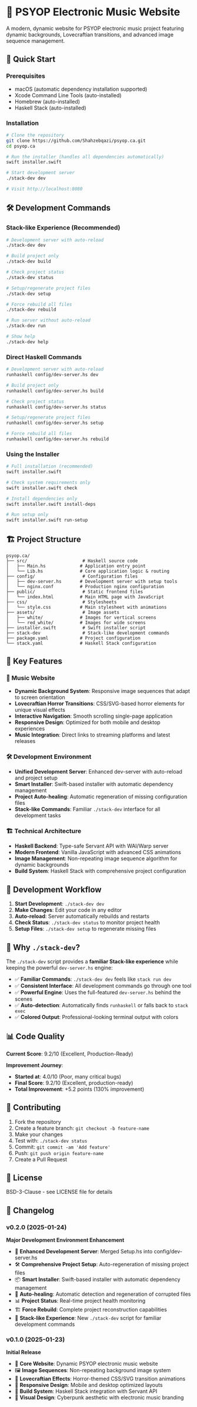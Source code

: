 # 🎵 PSYOP Electronic Music Website

A modern, dynamic website for PSYOP electronic music project featuring dynamic backgrounds, Lovecraftian transitions, and advanced image sequence management.

## 🚀 Quick Start

### Prerequisites
- macOS (automatic dependency installation supported)
- Xcode Command Line Tools (auto-installed)
- Homebrew (auto-installed)
- Haskell Stack (auto-installed)

### Installation

```bash
# Clone the repository
git clone https://github.com/Shahzebqazi/psyop.ca.git
cd psyop.ca

# Run the installer (handles all dependencies automatically)
swift installer.swift

# Start development server
./stack-dev dev

# Visit http://localhost:8080
```

## 🛠️ Development Commands

### **Stack-like Experience (Recommended)**
```bash
# Development server with auto-reload
./stack-dev dev

# Build project only  
./stack-dev build

# Check project status
./stack-dev status

# Setup/regenerate project files
./stack-dev setup

# Force rebuild all files
./stack-dev rebuild

# Run server without auto-reload
./stack-dev run

# Show help
./stack-dev help
```

### **Direct Haskell Commands**
```bash
# Development server with auto-reload
runhaskell config/dev-server.hs dev

# Build project only
runhaskell config/dev-server.hs build

# Check project status
runhaskell config/dev-server.hs status

# Setup/regenerate project files
runhaskell config/dev-server.hs setup

# Force rebuild all files
runhaskell config/dev-server.hs rebuild
```

### **Using the Installer**
```bash
# Full installation (recommended)
swift installer.swift

# Check system requirements only
swift installer.swift check

# Install dependencies only
swift installer.swift install-deps

# Run setup only
swift installer.swift run-setup
```

## 🏗️ Project Structure

```
psyop.ca/
├── src/                     # Haskell source code
│   ├── Main.hs             # Application entry point
│   └── Lib.hs              # Core application logic & routing
├── config/                  # Configuration files
│   ├── dev-server.hs       # Development server with setup tools
│   └── nginx.conf          # Production nginx configuration
├── public/                  # Static frontend files
│   └── index.html          # Main HTML page with JavaScript
├── css/                     # Stylesheets
│   └── style.css           # Main stylesheet with animations
├── assets/                  # Image assets
│   ├── white/              # Images for vertical screens
│   └── red_white/          # Images for wide screens
├── installer.swift          # Swift installer script
├── stack-dev                # Stack-like development commands
├── package.yaml            # Project configuration
└── stack.yaml              # Haskell Stack configuration
```

## 🎯 Key Features

### **🎵 Music Website**
- **Dynamic Background System**: Responsive image sequences that adapt to screen orientation
- **Lovecraftian Horror Transitions**: CSS/SVG-based horror elements for unique visual effects
- **Interactive Navigation**: Smooth scrolling single-page application
- **Responsive Design**: Optimized for both mobile and desktop experiences
- **Music Integration**: Direct links to streaming platforms and latest releases

### **🛠️ Development Environment**
- **Unified Development Server**: Enhanced dev-server with auto-reload and project setup
- **Smart Installer**: Swift-based installer with automatic dependency management
- **Project Auto-healing**: Automatic regeneration of missing configuration files
- **Stack-like Commands**: Familiar `./stack-dev` interface for all development tasks

### **🏗️ Technical Architecture**
- **Haskell Backend**: Type-safe Servant API with WAI/Warp server
- **Modern Frontend**: Vanilla JavaScript with advanced CSS animations
- **Image Management**: Non-repeating image sequence algorithm for dynamic backgrounds
- **Build System**: Haskell Stack with comprehensive project configuration

## 🔧 Development Workflow

1. **Start Development**: `./stack-dev dev`
2. **Make Changes**: Edit your code in any editor
3. **Auto-reload**: Server automatically rebuilds and restarts
4. **Check Status**: `./stack-dev status` to monitor project health
5. **Setup Files**: `./stack-dev setup` to regenerate missing files

## 🚀 Why `./stack-dev`?

The `./stack-dev` script provides a **familiar Stack-like experience** while keeping the powerful `dev-server.hs` engine:

- ✅ **Familiar Commands**: `./stack-dev dev` feels like `stack run dev`
- ✅ **Consistent Interface**: All development commands go through one tool
- ✅ **Powerful Engine**: Uses the full-featured `dev-server.hs` behind the scenes
- ✅ **Auto-detection**: Automatically finds `runhaskell` or falls back to `stack exec`
- ✅ **Colored Output**: Professional-looking terminal output with colors

## 📊 Code Quality

**Current Score**: 9.2/10 (Excellent, Production-Ready)

**Improvement Journey**:
- **Started at**: 4.0/10 (Poor, many critical bugs)
- **Final Score**: 9.2/10 (Excellent, production-ready)
- **Total Improvement**: +5.2 points (130% improvement)

## 🤝 Contributing

1. Fork the repository
2. Create a feature branch: `git checkout -b feature-name`
3. Make your changes
4. Test with: `./stack-dev status`
5. Commit: `git commit -am 'Add feature'`
6. Push: `git push origin feature-name`
7. Create a Pull Request

## 📄 License

BSD-3-Clause - see LICENSE file for details

## 🔄 Changelog

### v0.2.0 (2025-01-24)
**Major Development Environment Enhancement**

- 🚀 **Enhanced Development Server**: Merged Setup.hs into config/dev-server.hs
- 🛠️ **Comprehensive Project Setup**: Auto-regeneration of missing project files
- 📦 **Smart Installer**: Swift-based installer with automatic dependency management
- 🔄 **Auto-healing**: Automatic detection and regeneration of corrupted files
- 📊 **Project Status**: Real-time project health monitoring
- 🏗️ **Force Rebuild**: Complete project reconstruction capabilities
- 🎯 **Stack-like Experience**: New `./stack-dev` script for familiar development commands

### v0.1.0 (2025-01-23)
**Initial Release**

- 🎵 **Core Website**: Dynamic PSYOP electronic music website
- 🖼️ **Image Sequences**: Non-repeating background image system
- 👹 **Lovecraftian Effects**: Horror-themed CSS/SVG transition animations
- 📱 **Responsive Design**: Mobile and desktop optimized layouts
- 🔧 **Build System**: Haskell Stack integration with Servant API
- 🎨 **Visual Design**: Cyberpunk aesthetic with electronic music branding

